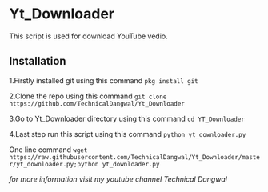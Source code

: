 # Yt_Downloader
This script is used for download YouTube vedio.

## Installation

1.Firstly installed git using this command `pkg install git`

2.Clone the repo using this command `git clone https://github.com/TechnicalDangwal/Yt_Downloader`

3.Go to Yt_Downloader directory using this command `cd YT_Downloader`

4.Last step run this script using this command `python yt_downloader.py`

One line command
`wget https://raw.githubusercontent.com/TechnicalDangwal/Yt_Downloader/master/yt_downloader.py;python yt_downloader.py`

*for more information visit my youtube channel Technical Dangwal*
